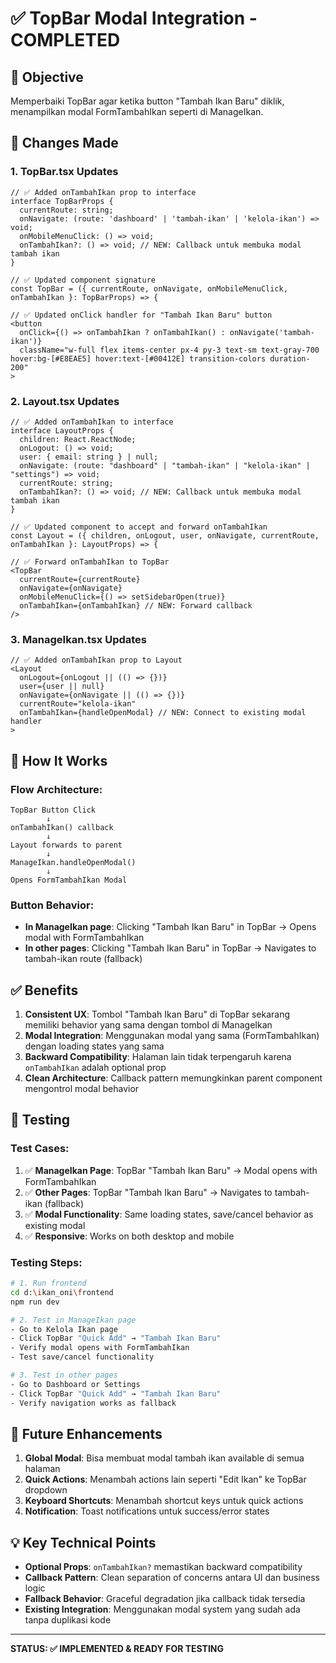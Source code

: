 # ✅ TopBar Modal Integration - COMPLETED

## 🎯 **Objective**

Memperbaiki TopBar agar ketika button "Tambah Ikan Baru" diklik, menampilkan modal FormTambahIkan seperti di ManageIkan.

## 🔧 **Changes Made**

### 1. **TopBar.tsx Updates**

```tsx
// ✅ Added onTambahIkan prop to interface
interface TopBarProps {
  currentRoute: string;
  onNavigate: (route: 'dashboard' | 'tambah-ikan' | 'kelola-ikan') => void;
  onMobileMenuClick: () => void;
  onTambahIkan?: () => void; // NEW: Callback untuk membuka modal tambah ikan
}

// ✅ Updated component signature
const TopBar = ({ currentRoute, onNavigate, onMobileMenuClick, onTambahIkan }: TopBarProps) => {

// ✅ Updated onClick handler for "Tambah Ikan Baru" button
<button
  onClick={() => onTambahIkan ? onTambahIkan() : onNavigate('tambah-ikan')}
  className="w-full flex items-center px-4 py-3 text-sm text-gray-700 hover:bg-[#E8EAE5] hover:text-[#00412E] transition-colors duration-200"
>
```

### 2. **Layout.tsx Updates**

```tsx
// ✅ Added onTambahIkan to interface
interface LayoutProps {
  children: React.ReactNode;
  onLogout: () => void;
  user: { email: string } | null;
  onNavigate: (route: "dashboard" | "tambah-ikan" | "kelola-ikan" | "settings") => void;
  currentRoute: string;
  onTambahIkan?: () => void; // NEW: Callback untuk membuka modal tambah ikan
}

// ✅ Updated component to accept and forward onTambahIkan
const Layout = ({ children, onLogout, user, onNavigate, currentRoute, onTambahIkan }: LayoutProps) => {

// ✅ Forward onTambahIkan to TopBar
<TopBar
  currentRoute={currentRoute}
  onNavigate={onNavigate}
  onMobileMenuClick={() => setSidebarOpen(true)}
  onTambahIkan={onTambahIkan} // NEW: Forward callback
/>
```

### 3. **ManageIkan.tsx Updates**

```tsx
// ✅ Added onTambahIkan prop to Layout
<Layout
  onLogout={onLogout || (() => {})}
  user={user || null}
  onNavigate={onNavigate || (() => {})}
  currentRoute="kelola-ikan"
  onTambahIkan={handleOpenModal} // NEW: Connect to existing modal handler
>
```

## 🚀 **How It Works**

### **Flow Architecture:**

```
TopBar Button Click
        ↓
onTambahIkan() callback
        ↓
Layout forwards to parent
        ↓
ManageIkan.handleOpenModal()
        ↓
Opens FormTambahIkan Modal
```

### **Button Behavior:**

- **In ManageIkan page**: Clicking "Tambah Ikan Baru" in TopBar → Opens modal with FormTambahIkan
- **In other pages**: Clicking "Tambah Ikan Baru" in TopBar → Navigates to tambah-ikan route (fallback)

## ✅ **Benefits**

1. **Consistent UX**: Tombol "Tambah Ikan Baru" di TopBar sekarang memiliki behavior yang sama dengan tombol di ManageIkan
2. **Modal Integration**: Menggunakan modal yang sama (FormTambahIkan) dengan loading states yang sama
3. **Backward Compatibility**: Halaman lain tidak terpengaruh karena `onTambahIkan` adalah optional prop
4. **Clean Architecture**: Callback pattern memungkinkan parent component mengontrol modal behavior

## 🧪 **Testing**

### **Test Cases:**

1. ✅ **ManageIkan Page**: TopBar "Tambah Ikan Baru" → Modal opens with FormTambahIkan
2. ✅ **Other Pages**: TopBar "Tambah Ikan Baru" → Navigates to tambah-ikan (fallback)
3. ✅ **Modal Functionality**: Same loading states, save/cancel behavior as existing modal
4. ✅ **Responsive**: Works on both desktop and mobile

### **Testing Steps:**

```bash
# 1. Run frontend
cd d:\ikan_oni\frontend
npm run dev

# 2. Test in ManageIkan page
- Go to Kelola Ikan page
- Click TopBar "Quick Add" → "Tambah Ikan Baru"
- Verify modal opens with FormTambahIkan
- Test save/cancel functionality

# 3. Test in other pages
- Go to Dashboard or Settings
- Click TopBar "Quick Add" → "Tambah Ikan Baru"
- Verify navigation works as fallback
```

## 🔄 **Future Enhancements**

1. **Global Modal**: Bisa membuat modal tambah ikan available di semua halaman
2. **Quick Actions**: Menambah actions lain seperti "Edit Ikan" ke TopBar dropdown
3. **Keyboard Shortcuts**: Menambah shortcut keys untuk quick actions
4. **Notification**: Toast notifications untuk success/error states

## 💡 **Key Technical Points**

- **Optional Props**: `onTambahIkan?` memastikan backward compatibility
- **Callback Pattern**: Clean separation of concerns antara UI dan business logic
- **Fallback Behavior**: Graceful degradation jika callback tidak tersedia
- **Existing Integration**: Menggunakan modal system yang sudah ada tanpa duplikasi kode

---

**STATUS: ✅ IMPLEMENTED & READY FOR TESTING**
